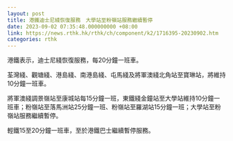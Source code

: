 ```yaml
---
layout: post
title: 港鐵迪士尼綫恢復服務　大學站至粉嶺站服務繼續暫停
date: 2023-09-02 07:35:48.000000000 +08:00
link: https://news.rthk.hk/rthk/ch/component/k2/1716395-20230902.htm
categories: rthk
---
```


港鐵表示，迪士尼綫恢復服務，每20分鐘一班車。

荃灣綫、觀塘綫、港島綫、南港島綫、屯馬綫及將軍澳綫北角站至寶琳站，將維持10分鐘一班車。

將軍澳綫調景嶺站至康城站每15分鐘一班，東鐵綫金鐘站至大學站維持10分鐘一班車；粉嶺站至落馬洲站25分鐘一班、粉嶺站至羅湖站15分鐘一班；大學站至粉嶺站服務繼續暫停。

輕鐵15至20分鐘一班車，至於港鐵巴士繼續暫停服務。

